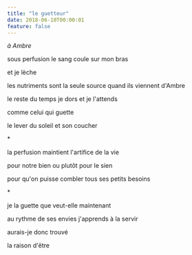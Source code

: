 ```yaml
---
title: "le guetteur"
date: 2018-06-10T00:00:01
feature: false
---
```


*à Ambre*

sous perfusion
le sang coule sur mon bras

et je lèche

les nutriments sont la seule source
quand ils viennent d'Ambre

le reste du temps je dors et je l'attends

comme celui qui guette

le lever du soleil et son coucher

\*

la perfusion
maintient l'artifice de la vie

pour notre bien
ou plutôt pour le sien

pour qu'on puisse combler tous ses petits besoins

\*

je la guette
que veut-elle maintenant

au rythme de ses envies
j'apprends à la servir

aurais-je donc trouvé

la raison d'être
